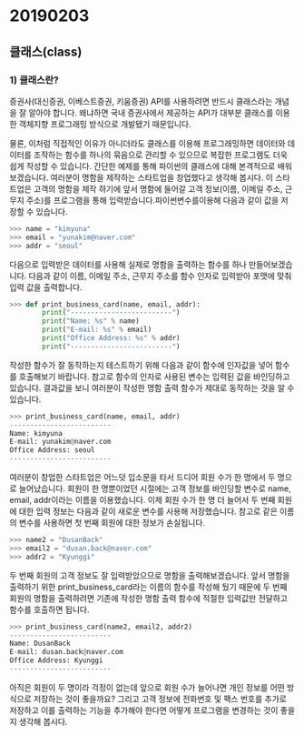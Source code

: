 # 20190203

## 클래스(class)

### 1) 클래스란?



증권사(대신증권, 이베스트증권, 키움증권) API를 사용하려면 반드시 클래스라는 개념을 잘 알아야 합니다. 왜냐하면 국내 증권사에서 제공하는 API가 대부분 클래스를 이용한 객체지향 프로그래밍 방식으로 개발됐기 때문입니다.

물론, 이처럼 직접적인 이유가 아니더라도 클래스를 이용해 프로그래밍하면 데이터와 데이터를 조작하는 함수를 하나의 묶음으로 관리할 수 있으므로 복잡한 프로그램도 더욱 쉽게 작성할 수 있습니다. 간단한 예제를 통해 파이썬의 클래스에 대해 본격적으로 배워보겠습니다. 여러분이 명함을 제작하는 스타트업을 창업했다고 생각해 봅시다. 이 스타트업은 고객의 명함을 제작 하기에 앞서 명함에 들어갈 고객 정보(이름, 이메일 주소, 근무지 주소)를 프로그램을 통해 입력받습니다.파이썬변수를이용해 다음과 같이 값을 저장할 수 있습니다.



```python
>>> name = "kimyuna"
>>> email = "yunakim@naver.com"
>>> addr = "seoul"
```



다음으로 입력받은 데이터를 사용해 실제로 명함을 출력하는 함수를 하나 만들어보겠습니다. 다음과 같이 이름, 이메일 주소, 근무지 주소를 함수 인자로 입력받아 포맷에 맞춰 입력 값을 출력합니다.



```python
>>> def print_business_card(name, email, addr):
        print("-------------------------")
        print("Name: %s" % name)
        print("E-mail: %s" % email)
        print("Office Address: %s" % addr)
        print("-------------------------")
```



작성한 함수가 잘 동작하는지 테스트하기 위해 다음과 같이 함수에 인자값을 넣어 함수를 호출해보기 바랍니다. 참고로 함수의 인자로 사용된 변수는 입력된 값을 바인딩하고 있습니다. 결과값을 보니 여러분이 작성한 명함 출력 함수가 제대로 동작하는 것을 알 수 있습니다.



```python
>>> print_business_card(name, email, addr)
-------------------------
Name: kimyuna
E-mail: yunakim@naver.com
Office Address: seoul
-------------------------
```



여러분이 창업한 스타트업은 어느덧 입소문을 타서 드디어 회원 수가 한 명에서 두 명으로 늘어났습니다. 회원이 한 명뿐이었던 시절에는 고객 정보를 바인딩할 변수로 name, email, addr이라는 이름을 이용했습니다. 이제 회원 수가 한 명 더 늘어서 두 번째 회원에 대한 입력 정보는 다음과 같이 새로운 변수를 사용해 저장했습니다. 참고로 같은 이름의 변수를 사용하면 첫 번째 회원에 대한 정보가 손실됩니다.



```python
>>> name2 = "DusanBack"
>>> email2 = "dusan.back@naver.com"
>>> addr2 = "Kyunggi"
```



두 번째 회원의 고객 정보도 잘 입력받았으므로 명함을 출력해보겠습니다. 앞서 명함을 출력하기 위한 print_business_card라는 이름의 함수를 작성해 뒀기 때문에 두 번째 회원의 명함을 출력하려면 기존에 작성한 명함 출력 함수에 적절한 입력값만 전달하고 함수를 호출하면 됩니다.



```python
>>> print_business_card(name2, email2, addr2)
-------------------------
Name: DusanBack
E-mail: dusan.back@naver.com
Office Address: Kyunggi
-------------------------
```



아직은 회원이 두 명이라 걱정이 없는데 앞으로 회원 수가 늘어나면 개인 정보를 어떤 방식으로 저장하는 것이 좋을까요? 그리고 고객 정보에 전화번호 및 팩스 번호를 추가로 저장하고 이를 출력하는 기능을 추가해야 한다면 어떻게 프로그램을 변경하는 것이 좋을지 생각해 봅시다.

